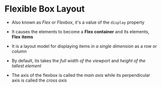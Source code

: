 # Flexible Box Layout

- Also known as *Flex* or *Flexbox*, it's a value of the `display` property

- It causes the elements to become a **Flex container** and its elements, **Flex**
**items**

- It is a layout model for displaying items *in a single dimension* as a row or
column

- By default, its takes the *full width of the viewport* and *height of the*
*tallest element*

- The axis of the flexbox is called the *main axis* while its perpendicular axis
is called the *cross axis*
